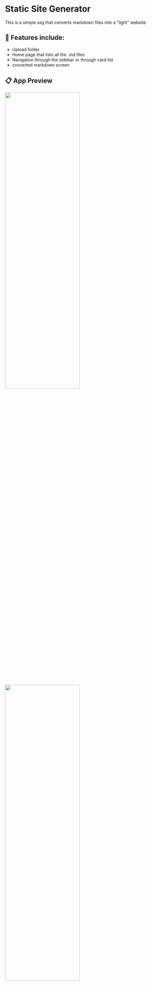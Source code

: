 # Static Site Generator
This is a simple ssg that converts markdown files into a "light" website.

## 👔 Features include:
- Upload folder
- Home page that lists all the .md files
- Navigation through the sidebar or through card list
- converted markdown screen

## 📋 App Preview
<img src="https://user-images.githubusercontent.com/61628746/218320171-f0d8d543-36cc-47b2-a422-289d98a9bc7e.jpeg " height="50%" width="70%"/>

<img src="https://user-images.githubusercontent.com/61628746/218319438-ff828689-2e90-4233-b589-365281f856d0.jpeg" height="50%" width="70%"/>

<img src="https://user-images.githubusercontent.com/61628746/218319099-ded4a78a-ffc2-458b-93f5-98a4564a9503.jpeg" height="50%" width="70%"/>

<img src="https://user-images.githubusercontent.com/61628746/218320152-1500491c-8f19-4d1c-a57a-6c3bb1f97c58.jpeg" height="50%" width="70%"/>

<img src="https://user-images.githubusercontent.com/61628746/218319116-421e2cb9-95d3-4180-89af-45cbda52b09d.jpeg" height="50%" width="70%"/>

<img src="https://user-images.githubusercontent.com/61628746/218320144-2137a961-2a5b-41ec-ab8e-6294586c9cf8.jpeg" />

## 📝References and Guides
- _Next.js tutorials_
Numerous tutorials and blogs.
I had no idea how next.js works 😅😇

- [fs docs](https://node.readthedocs.io/en/latest/api/fs/)

- [Ben Awad's tutorial on SSGs](https://youtu.be/pY0vWYLDDco)

## ▶ For the live site

Use this link to navigate: [SSG](https://localhost:3000) ~~to be live implemented~~.

## 🚀 Installation
 Follow the documentation on [Next.js](https://nextjs.org/docs) to set up environment and get started.
 
 Clone this repo:
 
```

git clone https://github.com/thisgirlElan/static-site-generator.git

```

 Import dependencies and run local server

- With yarn

```
yarn install
yarn dev

```

- With npm

```
npm install
npm run dev

```

After the commands run, you should see the upload folder screen.


## 👨‍💻 You're ready! 

- Tinker and develop!!🎉



